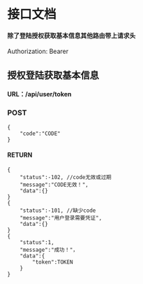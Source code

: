 # 接口文档
#### 除了登陆授权获取基本信息其他路由带上请求头
Authorization: Bearer
###
## 授权登陆获取基本信息
#### URL：/api/user/token
### POST
```
{
    "code":"CODE"
}
```
#### RETURN
```
{
    "status":-102, //code无效或过期
    "message":"CODE无效！",
    "data":{}
}
{
    "status":-101, //缺少code
    "message":"用户登录需要凭证",
    "data":{}
}
{
    "status":1,
    "message":"成功！"，
    "data":{
        "token":TOKEN
    }
}

```
